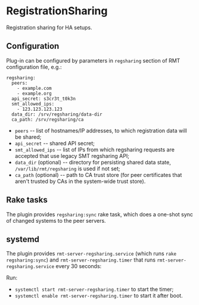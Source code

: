# RegistrationSharing

Registration sharing for HA setups.

## Configuration

Plug-in can be configured by parameters in `regsharing` section of RMT configuration file, e.g.:

```
regsharing:
  peers:
    - example.com
    - example.org
  api_secret: s3cr3t_t0k3n
  smt_allowed_ips:
    - 123.123.123.123
  data_dir: /srv/regsharing/data-dir
  ca_path: /srv/regsharing/ca
```

* `peers` -- list of hostnames/IP addresses, to which registration data will be shared;
* `api_secret` -- shared API secret;
* `smt_allowed_ips` -- list of IPs from which regsharing requests are accepted that use legacy SMT regsharing API;
* `data_dir` (optional) -- directory for persisting shared data state, `/var/lib/rmt/regsharing` is used if not set;
* `ca_path` (optional) -- path to CA trust store (for peer certificates that aren't trusted by CAs in the system-wide trust store). 

## Rake tasks

The plugin provides `regsharing:sync` rake task, which does a one-shot sync of changed systems to the peer servers.

## systemd

The plugin provides `rmt-server-regsharing.service` (which runs `rake regsharing:sync`) and `rmt-server-regsharing.timer` that runs `rmt-server-regsharing.service` every 30 seconds:

Run:

* `systemctl start rmt-server-regsharing.timer` to start the timer;
* `systemctl enable rmt-server-regsharing.timer` to start it after boot.